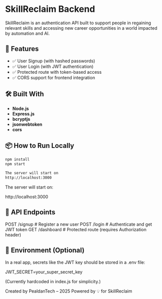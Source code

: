 # SkillReclaim Backend

SkillReclaim is an authentication API built to support people in regaining relevant skills and accessing new career opportunities in a world impacted by automation and AI.

## 🚀 Features

- ✅ User Signup (with hashed passwords)
- ✅ User Login (with JWT authentication)
- ✅ Protected route with token-based access
- ✅ CORS support for frontend integration

## 🛠 Built With

- **Node.js**
- **Express.js**
- **bcryptjs**
- **jsonwebtoken**
- **cors**

## 📦 How to Run Locally

```bash
npm install
npm start

The server will start on
http://localhost:3000
```


The server will start on:

http://localhost:3000

## 📡 API Endpoints

POST   /signup       # Register a new user
POST   /login        # Authenticate and get JWT token
GET    /dashboard    # Protected route (requires Authorization header)

## 🔐 Environment (Optional)

In a real app, secrets like the JWT key should be stored in a .env file:

JWT_SECRET=your_super_secret_key

(Currently hardcoded in index.js for simplicity.)


Created by PealdanTech – 2025
Powered by 💡 for SkillReclaim
